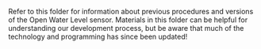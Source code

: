 Refer to this folder for information about previous procedures and versions of the Open Water Level sensor. Materials in this folder can be helpful for understanding our development process, but be aware that much of the technology and programming has since been updated!